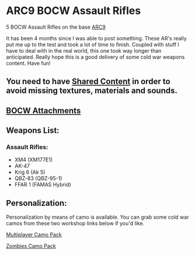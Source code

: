 # ARC9 BOCW Assault Rifles

5 BOCW Assault Rifles on the base [ARC9](https://github.com/HaodongMo/ARC-9)

It has been 4 months since I was able to post something. These AR's really put me up to the test and took a lot of time to finish. Coupled with stuff I have to deal with in the real world, this one took way longer than anticipated. Really hope this is a good delivery of some cold war weapons content. Have fun!

## You need to have [Shared Content](https://github.com/multinettt/ARC-9_BOCW_Shared_Content) in order to avoid missing textures, materials and sounds.

## [BOCW Attachments](https://github.com/multinettt/ARC-9_BOCW_Attachments)

## Weapons List:
### Assault Rifles:

- XM4 (XM177E1)
- AK-47
- Krig 6 (Ak 5)
- QBZ-83 (QBZ-95-1)
- FFAR 1 (FAMAS Hybrid)

## Personalization:

Personalization by means of camo is available. You can grab some cold war camos from these two workshop links below if you'd like.

[Multiplayer Camo Pack](https://steamcommunity.com/sharedfiles/filedetails/?id=2989163938)

[Zombies Camo Pack](https://steamcommunity.com/sharedfiles/filedetails/?id=2989231579)
